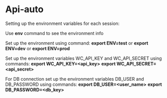 # Api-auto
Setting up the environment variables for each session:

Use **env** command to see the environment info

Set up the environment using command:
**export ENV=test**
or **export ENV=dev**
or **export ENV=prod**

Set up the environment variables WC_API_KEY and WC_API_SECRET using commands:
**export WC_API_KEY=<api_key>**
**export WC_API_SECRET=<api_secret>**

For DB connection set up the environment variables DB_USER and DB_PASSWORD using commands:
**export DB_USER=<user_name>**
**export DB_PASSWORD=<db_key>**
